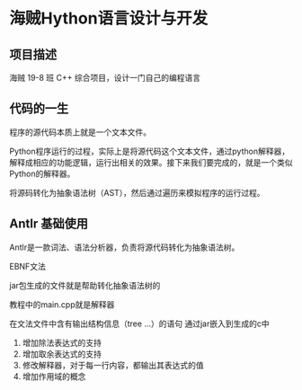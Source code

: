 # 海贼Hython语言设计与开发

## 项目描述

海贼 19-8 班 C++ 综合项目，设计一门自己的编程语言

## 代码的一生

程序的源代码本质上就是一个文本文件。

Python程序运行的过程，实际上是将源代码这个文本文件，通过python解释器，解释成相应的功能逻辑，运行出相关的效果。接下来我们要完成的，就是一个类似Python的解释器。

将源码转化为抽象语法树（AST），然后通过遍历来模拟程序的运行过程。

## Antlr 基础使用

Antlr是一款词法、语法分析器，负责将源代码转化为抽象语法树。

EBNF文法

jar包生成的文件就是帮助转化抽象语法树的

教程中的main.cpp就是解释器

在文法文件中含有输出结构信息（tree ...）的语句 通过jar嵌入到生成的c中



1. 增加除法表达式的支持
2. 增加取余表达式的支持
3. 修改解释器，对于每一行内容，都输出其表达式的值
4. 增加作用域的概念